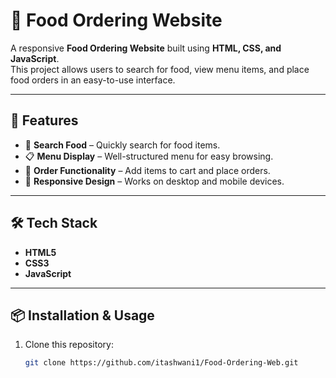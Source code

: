 # 🍔 Food Ordering Website

A responsive **Food Ordering Website** built using **HTML, CSS, and JavaScript**.  
This project allows users to search for food, view menu items, and place food orders in an easy-to-use interface.

---

## 🚀 Features
- 🔎 **Search Food** – Quickly search for food items.
- 📋 **Menu Display** – Well-structured menu for easy browsing.
- 🛒 **Order Functionality** – Add items to cart and place orders.
- 📱 **Responsive Design** – Works on desktop and mobile devices.

---

## 🛠️ Tech Stack
- **HTML5**
- **CSS3**
- **JavaScript**

---

## 📦 Installation & Usage
1. Clone this repository:
   ```bash
   git clone https://github.com/itashwani1/Food-Ordering-Web.git
